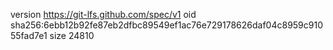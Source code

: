 version https://git-lfs.github.com/spec/v1
oid sha256:6ebb12b92fe87eb2dfbc89549ef1ac76e729178626daf04c8959c91055fad7e1
size 24810
